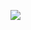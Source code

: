 
![](https://www.mathworks.com/matlabcentral/mlc-downloads/downloads/24df5720-4a7e-4fc2-a622-01101dd09161/4d83af1d-c7d3-4a5d-b3c0-b6b4c2731430/images/screenshot.gif)
